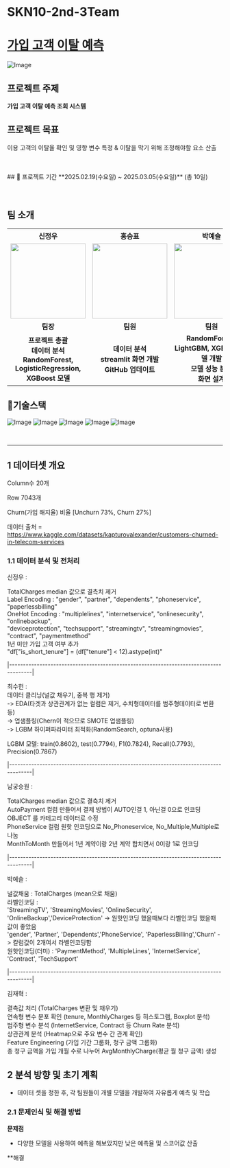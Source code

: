 # SKN10-2nd-3Team
# [가입 고객 이탈 예측](https://www.kaggle.com/code/bbksjdd/telco-customer-churn)

![Image](https://github.com/user-attachments/assets/51c829fe-ac31-471b-aa5d-092e4ad45a12)

## 프로젝트 주제

**가입 고객 이탈 예측 조회 시스템**

## 프로젝트 목표

이용 고객의 이탈율 확인 및 영향 변수 특정 & 이탈을 막기 위해 조정해야할 요소 산출

<br/>
<br/>
## 📅 프로젝트 기간
**2025.02.19(수요일) ~ 2025.03.05(수요일)** (총 10일) <br/>
<br/>
<br/>

## 팀 소개
<table>
  <tr>
    <th>신정우</th>
    <th>홍승표</th>
    <th>박예슬</th>
    <th>최수헌</th>
    <th>남궁승원</th>
    <th>김재혁</th>
  </tr>
  <tr>
    <td align="center"><img src="https://github.com/user-attachments/assets/1d56cc60-e0d5-401b-b365-3f38f25bed43" width="175" height="175"></td>
    <td align="center"><img src="https://github.com/user-attachments/assets/1d56cc60-e0d5-401b-b365-3f38f25bed43" width="175" height="175"></td>
    <td align="center"><img src="https://github.com/user-attachments/assets/1d56cc60-e0d5-401b-b365-3f38f25bed43" width="175" height="175"></td>
    <td align="center"><img src="https://github.com/user-attachments/assets/1d56cc60-e0d5-401b-b365-3f38f25bed43" width="175" height="175"></td>
    <td align="center"><img src="https://github.com/user-attachments/assets/1d56cc60-e0d5-401b-b365-3f38f25bed43" width="175" height="175"></td>
    <td align="center"><img src="https://github.com/user-attachments/assets/1d56cc60-e0d5-401b-b365-3f38f25bed43" width="175" height="175"></td>
  </tr>
  <tr>
    <td align="center"><b>팀장</b></td>
    <td align="center"><b>팀원</b></td>
    <td align="center"><b>팀원</b></td>
    <td align="center"><b>팀원</b></td>
    <td align="center"><b>팀원</b></td>
    <td align="center"><b>팀원</b></td>
  </tr>
  <tr>
    <td align="center">
      <b>프로젝트 총괄</b><br>
      <b>데이터 분석</b><br>
      <b>RandomForest, LogisticRegression, XGBoost 모델</b>
    </td>
    <td align="center">
      <b>데이터 분석</b><br>
      <b>streamlit 화면 개발</b><br>
      <b>GitHub 업데이트</b>
    </td>
    <td align="center">
      <b>RandomForest, LightGBM, XGBoost 모델 개발</b><br>
      <b>모델 성능 분석</b><br>
      <b>화면 설계</b>
    </td>
    <td align="center">
      <b>LightGBM 모델 개발</b><br>
      <b>데이터 분석</b><br>
      <b>모델 성능 업그레이드</b>
    </td>
    <td align="center">
      <b>LightGBM 모델 개발</b><br>
      <b>모델 성능 업그레이드</b><br>
      <b>데이터 분석</b>
    </td>
    <td align="center">
      <b>Ensemble 모델 개발</b><br>
      <b>모델 성능 업그레이드</b><br>
      <b>데이터 분석</b>
    </td>
  </tr>
</table>

## 📌기술스택
![Image](https://github.com/user-attachments/assets/2ff90937-1572-4922-8117-42ec1958e8a2)
![Image](https://github.com/user-attachments/assets/f4f74fee-a6ec-4916-98a7-87372c233494)
![Image](https://github.com/user-attachments/assets/954f356b-b234-4fdc-a4de-be4678532cdb)
![Image](https://github.com/user-attachments/assets/5e72d28a-8895-4ab3-acdb-d1be87b53374)
![Image](https://github.com/user-attachments/assets/5c3399ed-c375-4793-ad36-35c69da77dd6)


<br/>

---


## 1 데이터셋 개요

Column수 20개

Row  7043개

Churn(가입 해지율) 비율
[Unchurn 73%, Churn 27%]

데이터 출처 = https://www.kaggle.com/datasets/kapturovalexander/customers-churned-in-telecom-services

### 1.1 데이터 분석 및 전처리
신정우 : 

TotalCharges median 값으로 결측치 제거<br/>
Label Encoding : "gender", "partner", "dependents", "phoneservice", "paperlessbilling"<br/>
OneHot Encoding : "multiplelines", "internetservice", "onlinesecurity", "onlinebackup",<br/>
                    "deviceprotection", "techsupport", "streamingtv", "streamingmovies",<br/>
                    "contract", "paymentmethod"<br/>
1년 미만 가입 고객 여부 추가<br/>
"df["is_short_tenure"] = (df["tenure"] < 12).astype(int)"<br/>

|--------------------------------------------------------------------------------------|<br/>

최수헌 :<br/>
데이터 클리닝(널값 채우기, 중복 행 제거)<br/>
 -> EDA(타겟과 상관관계가 없는 컬럼은 제거, 수치형데이터를 범주형데이터로 변환 등)<br/>
 -> 업샘플링(Chern이 적으므로 SMOTE 업샘플링)<br/>
 -> LGBM 하이퍼파라미터 최적화(RandomSearch, optuna사용)<br/>

LGBM 모델: train(0.8602), test(0.7794), F1(0.7824), Recall(0.7793), Precision(0.7867) <br/>


|--------------------------------------------------------------------------------------|<br/>

남궁승원 : <br/>

TotalCharges median 값으로 결측치 제거<br/>
AutoPayment 컬럼 만들어서 결제 방법이 AUTO인걸 1, 아닌걸 0으로 인코딩<br/>
OBJECT 를 카테고리 데이터로 수정<br/>
PhoneService 컬럼 원핫 인코딩으로 No_Phoneservice, No_Multiple,Multiple로 나눔<br/>
MonthToMonth 만들어서 1년 계약이랑 2년 계약 합치면서 0이랑 1로 인코딩<br/>

|--------------------------------------------------------------------------------------|<br/>

박예슬 : <br/>

널값채움 : TotalCharges (mean으로 채움)<br/>
라벨인코딩 : <br/>
'StreamingTV', 'StreamingMovies', 'OnlineSecurity', 'OnlineBackup','DeviceProtection' -> 원핫인코딩 했을때보다 라벨인코딩 했을때 값이 좋았음<br/>
'gender', 'Partner', 'Dependents','PhoneService', 'PaperlessBilling','Churn' -> 칼럼값이 2개여서 라벨인코딩함<br/>
원핫인코딩(더미) : 'PaymentMethod', 'MultipleLines', 'InternetService', 'Contract', 'TechSupport'<br/>

|--------------------------------------------------------------------------------------|<br/>

김재혁 : <br/>

결측값 처리 (TotalCharges 변환 및 채우기)<br/>
연속형 변수 분포 확인 (tenure, MonthlyCharges 등 히스토그램, Boxplot 분석)<br/>
범주형 변수 분석 (InternetService, Contract 등 Churn Rate 분석)<br/>
상관관계 분석 (Heatmap으로 주요 변수 간 관계 확인)<br/>
Feature Engineering (가입 기간 그룹화, 청구 금액 그룹화)<br/>
총 청구 금액을 가입 개월 수로 나누어 AvgMonthlyCharge(평균 월 청구 금액) 생성<br/>


## 2 분석 방향 및 초기 계획

- 데이터 셋을 정한 후, 각 팀원들이 개별 모델을 개발하여 자유롭게 예측 및 학습<br/>

### 2.1 문제인식 및 해결 방법

**문제점**

- 다양한 모델을 사용하여 예측을 해보았지만 낮은 예측율 및 스코어값 산출

**해결


